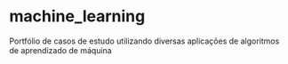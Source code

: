# machine_learning
Portfólio de casos de estudo utilizando diversas aplicações de algoritmos de aprendizado de máquina

